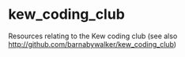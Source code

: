 # kew_coding_club

Resources relating to the Kew coding club (see also http://github.com/barnabywalker/kew_coding_club)